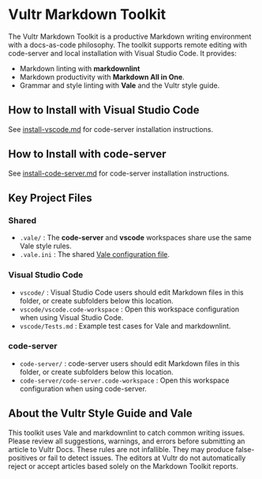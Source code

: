 # Vultr Markdown Toolkit

The Vultr Markdown Toolkit is a productive Markdown writing environment with a docs-as-code philosophy. The toolkit supports remote editing with code-server and local installation with Visual Studio Code. It provides:

* Markdown linting with **markdownlint**
* Markdown productivity with **Markdown All in One**.
* Grammar and style linting with **Vale** and the Vultr style guide.

## How to Install with Visual Studio Code

See [install-vscode.md](https://github.com/vultr/vultr-mdtk/blob/master/install-vscode.md) for code-server installation instructions.

## How to Install with code-server

See [install-code-server.md](https://github.com/vultr/vultr-mdtk/blob/master/install-code-server.md) for code-server installation instructions.

## Key Project Files

### Shared

* `.vale/` : The **code-server** and **vscode** workspaces share use the same Vale style rules.
* `.vale.ini` : The shared [Vale configuration file](https://docs.errata.ai/vale/config).

### Visual Studio Code

* `vscode/` : Visual Studio Code users should edit Markdown files in this folder, or create subfolders below this location.
* `vscode/vscode.code-workspace` : Open this workspace configuration when using Visual Studio Code.
* `vscode/Tests.md` : Example test cases for Vale and markdownlint.

### code-server

* `code-server/` : code-server users should edit Markdown files in this folder, or create subfolders below this location.
* `code-server/code-server.code-workspace` : Open this workspace configuration when using code-server.

## About the Vultr Style Guide and Vale

This toolkit uses Vale and markdownlint to catch common writing issues. Please review all suggestions, warnings, and errors before submitting an article to Vultr Docs. These rules are not infallible. They may produce false-positives or fail to detect issues. The editors at Vultr do not automatically reject or accept articles based solely on the Markdown Toolkit reports.
